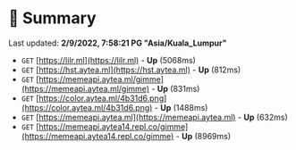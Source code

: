 # 📖 Summary
Last updated: **2/9/2022, 7:58:21 PG "Asia/Kuala_Lumpur"**

- `GET` [https://lilr.ml](https://lilr.ml) - **Up** (5068ms)
- `GET` [https://hst.aytea.ml](https://hst.aytea.ml) - **Up** (812ms)
- `GET` [https://memeapi.aytea.ml/gimme](https://memeapi.aytea.ml/gimme) - **Up** (831ms)
- `GET` [https://color.aytea.ml/4b31d6.png](https://color.aytea.ml/4b31d6.png) - **Up** (1488ms)
- `GET` [https://memeapi.aytea.ml](https://memeapi.aytea.ml) - **Up** (632ms)
- `GET` [https://memeapi.aytea14.repl.co/gimme](https://memeapi.aytea14.repl.co/gimme) - **Up** (8969ms)
